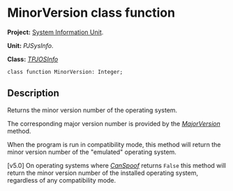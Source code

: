 # MinorVersion class function #

**Project:** [System Information Unit](SystemInformationUnit.md).

**Unit:** _PJSysInfo_.

**Class:** _[TPJOSInfo](TPJOSInfo.md)_

```
class function MinorVersion: Integer;
```

## Description ##

Returns the minor version number of the operating system.

The corresponding major version number is provided by the _[MajorVersion](TPJOSInfoMajorVersion.md)_ method.

When the program is run in compatibility mode, this method will return the minor version number of the "emulated" operating system.

[v5.0] On operating systems where _[CanSpoof](TPJOSInfoCanSpoof.md)_ returns `False` this method will return the minor version number of the installed operating system, regardless of any compatibility mode.